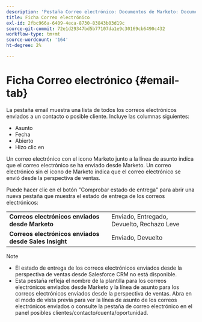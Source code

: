 ```yaml
---
description: 'Pestaña Correo electrónico: Documentos de Marketo: Documentación del producto'
title: Ficha Correo electrónico
exl-id: 2fbc966a-6409-4eca-8730-83843b03d19c
source-git-commit: 72e1d29347bd5b77107da1e9c30169cb6490c432
workflow-type: tm+mt
source-wordcount: '164'
ht-degree: 2%

---
```


# Ficha Correo electrónico {#email-tab}

La pestaña email muestra una lista de todos los correos electrónicos enviados a un contacto o posible cliente. Incluye las columnas siguientes:

* Asunto
* Fecha
* Abierto
* Hizo clic en

Un correo electrónico con el icono Marketo junto a la línea de asunto indica que el correo electrónico se ha enviado desde Marketo. Un correo electrónico sin el icono de Marketo indica que el correo electrónico se envió desde la perspectiva de ventas.

Puede hacer clic en el botón &quot;Comprobar estado de entrega&quot; para abrir una nueva pestaña que muestra el estado de entrega de los correos electrónicos:

<table> 
 <tbody>
  <tr>
   <td><strong>Correos electrónicos enviados desde Marketo</strong></td>
   <td>Enviado, Entregado, Devuelto, Rechazo Leve</td>
  </tr>
  <tr>
   <td><strong>Correos electrónicos enviados desde Sales Insight</strong></td>
   <td>Enviado, Devuelto</td>
  </tr>
 </tbody>
</table>

>[!NOTE]
>
>* El estado de entrega de los correos electrónicos enviados desde la perspectiva de ventas desde Salesforce CRM no está disponible.
>* Esta pestaña refleja el nombre de la plantilla para los correos electrónicos enviados desde Marketo y la línea de asunto para los correos electrónicos enviados desde la perspectiva de ventas. Abra en el modo de vista previa para ver la línea de asunto de los correos electrónicos enviados o consulte la pestaña de correo electrónico en el panel posibles clientes/contacto/cuenta/oportunidad.

